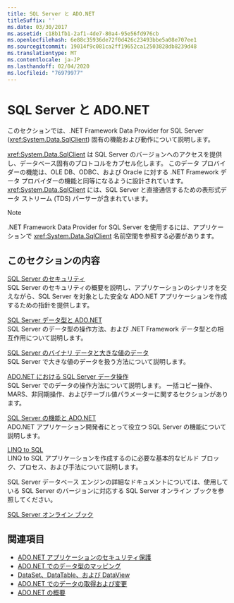 ```yaml
---
title: SQL Server と ADO.NET
titleSuffix: ''
ms.date: 03/30/2017
ms.assetid: c18b1fb1-2af1-4de7-80a4-95e56fd976cb
ms.openlocfilehash: 6e88c35936de72f0d426c23493bbe5a08e707ee1
ms.sourcegitcommit: 19014f9c081ca2ff19652ca12503828db8239d48
ms.translationtype: MT
ms.contentlocale: ja-JP
ms.lasthandoff: 02/04/2020
ms.locfileid: "76979977"
---
```

# <a name="sql-server-and-adonet"></a>SQL Server と ADO.NET
このセクションでは、.NET Framework Data Provider for SQL Server (<xref:System.Data.SqlClient>) 固有の機能および動作について説明します。  
  
 <xref:System.Data.SqlClient> は SQL Server のバージョンへのアクセスを提供し、データベース固有のプロトコルをカプセル化します。 このデータ プロバイダーの機能は、OLE DB、ODBC、および Oracle に対する .NET Framework データ プロバイダーの機能と同等になるように設計されています。 <xref:System.Data.SqlClient> には、SQL Server と直接通信するための表形式データ ストリーム (TDS) パーサーが含まれています。  
  
> [!NOTE]
> .NET Framework Data Provider for SQL Server を使用するには、アプリケーションで <xref:System.Data.SqlClient> 名前空間を参照する必要があります。  
  
## <a name="in-this-section"></a>このセクションの内容  
 [SQL Server のセキュリティ](sql-server-security.md)  
 SQL Server のセキュリティの概要を説明し、アプリケーションのシナリオを交えながら、SQL Server を対象とした安全な ADO.NET アプリケーションを作成するための指針を提供します。  
  
 [SQL Server データ型と ADO.NET](sql-server-data-types.md)  
 SQL Server のデータ型の操作方法、および .NET Framework データ型との相互作用について説明します。  
  
 [SQL Server のバイナリ データと大きな値のデータ](sql-server-binary-and-large-value-data.md)  
 SQL Server で大きな値のデータを扱う方法について説明します。  
  
 [ADO.NET における SQL Server データ操作](sql-server-data-operations.md)  
 SQL Server でのデータの操作方法について説明します。 一括コピー操作、MARS、非同期操作、およびテーブル値パラメーターに関するセクションがあります。  
  
 [SQL Server の機能と ADO.NET](sql-server-features-and-adonet.md)  
 ADO.NET アプリケーション開発者にとって役立つ SQL Server の機能について説明します。  
  
 [LINQ to SQL](./linq/index.md)  
 LINQ to SQL アプリケーションを作成するのに必要な基本的なビルド ブロック、プロセス、および手法について説明します。  
  
 SQL Server データベース エンジンの詳細なドキュメントについては、使用している SQL Server のバージョンに対応する SQL Server オンライン ブックを参照してください。  
  
 [SQL Server オンライン ブック](/sql/sql-server/sql-server-technical-documentation)  
  
## <a name="see-also"></a>関連項目

- [ADO.NET アプリケーションのセキュリティ保護](../securing-ado-net-applications.md)
- [ADO.NET でのデータ型のマッピング](../data-type-mappings-in-ado-net.md)
- [DataSet、DataTable、および DataView](../dataset-datatable-dataview/index.md)
- [ADO.NET でのデータの取得および変更](../retrieving-and-modifying-data.md)
- [ADO.NET の概要](../ado-net-overview.md)
